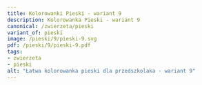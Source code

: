 ```yaml
---
title: Kolorowanki Pieski - wariant 9
description: Kolorowanka Pieski - wariant 9
canonical: /zwierzeta/pieski
variant_of: pieski
image: /pieski/9/pieski-9.svg
pdf: /pieski/9/pieski-9.pdf
tags:
- zwierzeta
- pieski
alt: "Łatwa kolorowanka pieski dla przedszkolaka - wariant 9"
---
```

